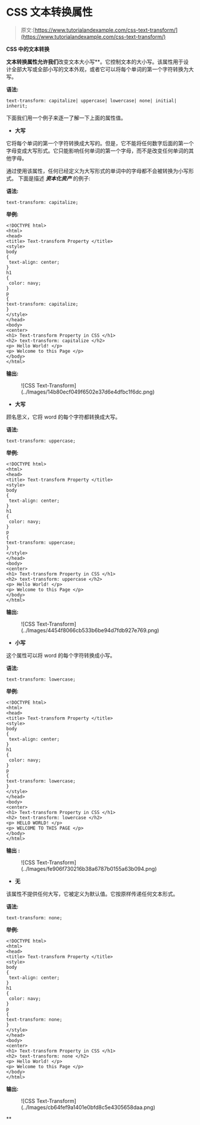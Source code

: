 # CSS 文本转换属性

> 原文:[https://www.tutorialandexample.com/css-text-transform/](https://www.tutorialandexample.com/css-text-transform/)

**CSS 中的文本转换**

 **文本转换属性允许我们**改变文本大小写**。它控制文本的大小写。该属性用于设计全部大写或全部小写的文本外观，或者它可以将每个单词的第一个字符转换为大写。

**语法:**

```
text-transform: capitalize| uppercase| lowercase| none| initial| inherit;
```

下面我们用一个例子来逐一了解一下上面的属性值。

*   **大写**

它将每个单词的第一个字符转换成大写的。但是，它不能将任何数字后面的第一个字母变成大写形式。它只能影响任何单词的第一个字母，而不是改变任何单词的其他字母。

通过使用该属性，任何已经定义为大写形式的单词中的字母都不会被转换为小写形式。
下面是描述 ***资本化资产*** 的例子:

**语法:**

```
text-transform: capitalize;
```

**举例:**

```
<!DOCTYPE html>
<html>
<head>
<title> Text-transform Property </title>
<style>
body
{
 text-align: center;
}
h1
{
 color: navy;
}
p
{
text-transform: capitalize;
}
</style>
</head>
<body>
<center>
<h1> Text-transform Property in CSS </h1>
<h2> text-transform: capitalize </h2>
<p> Hello World! </p>
<p> Welcome to this Page </p>
</body>
</html>
```

**输出:**

<figure class="wp-block-image size-large">![CSS Text-Transform](../Images/14b80ecf049f6502e37d6e4dfbc1f6dc.png)</figure>

*   **大写**

顾名思义，它将 word 的每个字符都转换成大写。

**语法:**

```
text-transform: uppercase;
```

**举例:**

```
<!DOCTYPE html>
<html>
<head>
<title> Text-transform Property </title>
<style>                
body
{
 text-align: center;
}
h1
{
 color: navy;
}
p
{
text-transform: uppercase;
}
</style>
</head>
<body>
<center>
<h1> Text-transform Property in CSS </h1>
<h2> text-transform: uppercase </h2>
<p> Hello World! </p>
<p> Welcome to this Page </p>
</body>
</html>
```

**输出:**

<figure class="wp-block-image size-large">![CSS Text-Transform](../Images/4454f8066cb533b6be94d7fdb927e769.png)</figure>

*   **小写**

这个属性可以将 word 的每个字符转换成小写。

**语法:**

```
text-transform: lowercase;
```

**举例:**

```
<!DOCTYPE html>
<html>
<head>
<title> Text-transform Property </title>
<style>
body
{
 text-align: center;
}
h1
{
 color: navy;
}
p
{
text-transform: lowercase;
}
</style>
</head>
<body>
<center>
<h1> Text-transform Property in CSS </h1>
<h2> text-transform: lowercase </h2>
<p> HELLO WORLD! </p>
<p> WELCOME TO THIS PAGE </p>
</body>
</html>
```

**输出** **:**

<figure class="wp-block-image size-large">![CSS Text-Transform](../Images/fe906f730216b38a6787b0155a63b094.png)</figure>

*   **无**

该属性不提供任何大写，它被定义为默认值。它按原样传递任何文本形式。

**语法:**

```
text-transform: none;
```

**举例:**

```
<!DOCTYPE html>
<html>
<head>
<title> Text-transform Property </title>
<style>
body
{
 text-align: center;
}
h1
{
 color: navy;
}
p
{
text-transform: none;
}
</style>
</head>
<body>
<center>
<h1> Text-transform Property in CSS </h1>
<h2> text-transform: none </h2>
<p> Hello World! </p>
<p> Welcome to this Page </p>
</body>
</html>
```

**输出:**

<figure class="wp-block-image size-large">![CSS Text-Transform](../Images/cb64fef9a1401e0bfd8c5e4305658daa.png)</figure>**